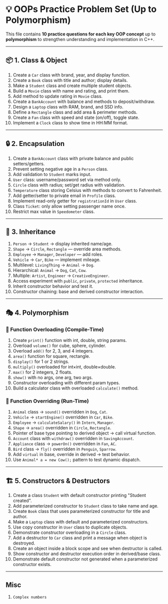 # 💡 OOPs Practice Problem Set (Up to Polymorphism)

This file contains **10 practice questions for each key OOP concept** up to **polymorphism** to strengthen understanding and implementation in C++.

---

## 📦 1. Class & Object

1. Create a `Car` class with brand, year, and display function.
2. Create a `Book` class with title and author; display details.
3. Make a `Student` class and create multiple student objects.
4. Build a `Movie` class with name and rating, and print them.
5. Add method to update rating in `Movie` class.
6. Create a `BankAccount` with balance and methods to deposit/withdraw.
7. Design a `Laptop` class with RAM, brand, and SSD info.
8. Define a `Rectangle` class and add area & perimeter methods.
9. Create a `Fan` class with speed and state (on/off), toggle state.
10. Implement a `Clock` class to show time in HH:MM format.

---

## 🔒 2. Encapsulation

1. Create a `BankAccount` class with private balance and public setters/getters.
2. Prevent setting negative age in a `Person` class.
3. Add validation to `Student` marks input.
4. `User` class: username/password set via method only.
5. `Circle` class with radius; set/get radius with validation.
6. `Temperature` class storing Celsius with methods to convert to Fahrenheit.
7. Add getter/setter to private email in `Profile` class.
8. Implement read-only getter for `registrationId` in `User` class.
9. Class `Ticket`: only allow setting passenger name once.
10. Restrict max value in `Speedometer` class.

---

## 🧱 3. Inheritance

1. `Person` → `Student` → display inherited name/age.
2. `Shape` → `Circle`, `Rectangle` — override area methods.
3. `Employee` → `Manager`, `Developer` — add roles.
4. `Vehicle` → `Car`, `Bike` — implement mileage.
5. Multilevel: `LivingThing` → `Animal` → `Dog`.
6. Hierarchical: `Animal` → `Dog`, `Cat`, `Cow`.
7. Multiple: `Artist`, `Engineer` → `CreativeEngineer`.
8. Access experiment with `public`, `private`, `protected` inheritance.
9. Inherit constructor behavior and test it.
10. Constructor chaining: base and derived constructor interaction.

---

## 🎭 4. Polymorphism

### 📌 Function Overloading (Compile-Time)

1. Create `print()` function with int, double, string params.
2. Overload `volume()` for cube, sphere, cylinder.
3. Overload `add()` for 2, 3, and 4 integers.
4. `area()` function for square, rectangle.
5. `display()` for 1 or 2 strings.
6. `multiply()` overloaded for int×int, double×double.
7. `max()` for 2 integers, 2 floats.
8. `show()` with no args, one arg, two args.
9. Constructor overloading with different param types.
10. Build a calculator class with overloaded `calculate()` method.

### 📌 Function Overriding (Run-Time)

1. `Animal` class → `sound()` overridden in `Dog`, `Cat`.
2. `Vehicle` → `startEngine()` overridden in `Car`, `Bike`.
3. `Employee` → `calculateSalary()` in `Intern`, `Manager`.
4. `Shape` → `area()` overridden in `Circle`, `Rectangle`.
5. Pointer of base type pointing to derived object → call virtual function.
6. `Account` class with `withdraw()` overridden in `SavingAccount`.
7. `Appliance` class → `powerOn()` overridden in `Fan`, `AC`.
8. `Bird` class → `fly()` overridden in `Penguin`, `Sparrow`.
9. Add `virtual` in base, override in derived → test behavior.
10. Use `Animal* a = new Cow();` pattern to test dynamic dispatch.

---

## 🏗️ 5. Constructors & Destructors

1. Create a class `Student` with default constructor printing "Student created".
2. Add parameterized constructor to `Student` class to take name and age.
3. Create `Book` class that uses parameterized constructor for title and author.
4. Make a `Laptop` class with default and parameterized constructors.
5. Use copy constructor in `User` class to duplicate objects.
6. Demonstrate constructor overloading in a `Circle` class.
7. Add a destructor to `Car` class and print a message when object is destroyed.
8. Create an object inside a block scope and see when destructor is called.
9. Show constructor and destructor execution order in derived/base class.
10. Demonstrate default constructor not generated when a parameterized constructor exists.

---

## Misc

1. `Complex numbers`
